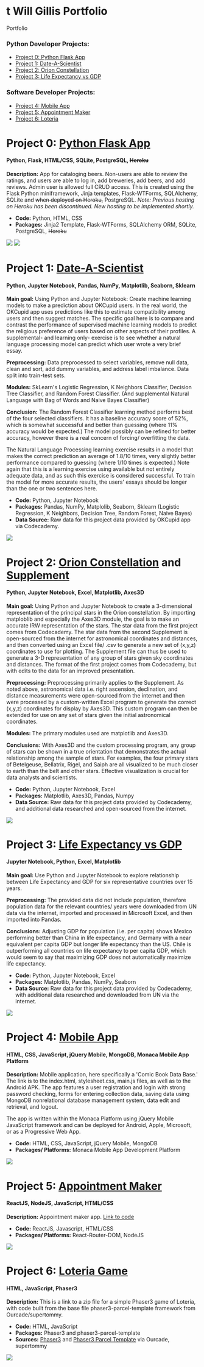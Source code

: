 # t Will Gillis Portfolio
Portfolio

### Python Developer Projects:
- [Project 0: Python Flask App](#project-0-python-flask-beer-rating-app)
- [Project 1: Date-A-Scientist](#project-1-date-a-scientist)
- [Project 2: Orion Constellation](#project-2-orion-constellation-and-supplement)
- [Project 3: Life Expectancy vs GDP](#project-3-life-expectancy-vs-gdp)

### Software Developer Projects:
- [Project 4: Mobile App](#project-4-mobile-app)
- [Project 5: Appointment Maker](#project-5-appointment-maker)
- [Project 6: Loteria](#project-6-loteria-game)

# Project 0: [Python Flask App](https://github.com/t-will-gillis/beer_rater_app)
#### Python, Flask, HTML/CSS, SQLite, PostgreSQL, ~~Heroku~~

**Description:** App for cataloging beers. Non-users are able to review the ratings, and users are able to log in, add breweries, add beers, and add reviews. Admin user is allowed full CRUD access. This is created using the Flask Python miniframework, Jinja templates, Flask-WTForms, SQLAlchemy, SQLite and ~~when deployed on Heroku,~~ PostgreSQL. *Note: Previous hosting on Heroku has been discontinued. New hosting to be implemented shortly.*

- **Code:** Python, HTML, CSS
- **Packages:** Jinja2 Template, Flask-WTForms, SQLAlchemy ORM, SQLite, PostgreSQL, ~~Heroku~~

![](/images/beer_rater_screen2r.png)
![](/images/beer_rater_screen.png)

# Project 1: [Date-A-Scientist](https://github.com/t-will-gillis/portfolio-ok_cupid_date-a-scientist/blob/main/date-a-scientist.ipynb) 
#### Python, Jupyter Notebook, Pandas, NumPy, Matplotlib, Seaborn, Sklearn

**Main goal:** Using Python and Jupyter Notebook: Create machine learning models to make a prediction about OKCupid users. In the real world, the OKCupid app uses predictions like this to estimate compatibility among users and then suggest matches. The specific goal here is to compare and contrast the performance of supervised machine learning models to predict the religious preference of users based on other aspects of their profiles. A supplemental- and learning only- exercise is to see whether a natural language processing model can predict which user wrote a very brief essay. 

**Preprocessing:** Data preprocessed to select variables, remove null data, clean and sort, add dummy variables, and address label imbalance. Data split into train-test sets.

**Modules:** SkLearn's Logistic Regression, K Neighbors Classifier, Decision Tree Classifier, and Random Forest Classifier. (And supplemental Natural Language with Bag of Words and Naive Bayes Classifier)

**Conclusion:** The Random Forest Classifier learning method performs best of the four selected classifiers. It has a baseline accuracy score of 52%, which is somewhat successful and better than guessing (where 11% accuracy would be expected.) The model possibly can be refined for better accuracy, however there is a real concern of forcing/ overfitting the data. 

The Natural Language Processing learning exercise results in a model that makes the correct prediction an average of 1.8/10 times, very slightly better performance compared to guessing (where 1/10 times is expected.) Note again that this is a learning exercise using available but not entirely adequate data, and as such this exercise is considered successful. To train the model for more accurate results, the users' essays should be longer than the one or two sentences here. 

- **Code:** Python, Jupyter Notebook
- **Packages:** Pandas, NumPy, Matplolib, Seaborn, Sklearn (Logistic Regression, K Neighbors, Decision Tree, Random Forest, Naive Bayes)
- **Data Source:** Raw data for this project data provided by OKCupid app via Codecademy. 


![](/images/confusion.png)



# Project 2: [Orion Constellation](https://github.com/t-will-gillis/orion_constellation/blob/main/constellation.ipynb) and [Supplement](https://github.com/t-will-gillis/orion_constellation/blob/main/supplemental.ipynb)
#### Python, Jupyter Notebook, Excel, Matplotlib, Axes3D

**Main goal:** Using Python and Jupyter Notebook to create a 3-dimensional representation of the principal stars in the Orion constellation. By importing matploblib and especially the Axes3D module, the goal is to make an accurate IRW representation of the stars. The star data from the first project comes from Codecademy. The star data from the second Supplement is open-sourced from the internet for astronomical coordinates and distances, and then converted using an Excel file/ .csv to generate a new set of (x,y,z) coordinates to use for plotting. The Supplement file can thus be used to generate a 3-D representation of any group of stars given sky coordinates and distances. The format of the first project comes from Codecademy, but with edits to the data for an improved presentation.

**Preprocessing:** Preprocessing primarily applies to the Supplement. As noted above, astronomical data i.e. right ascension, declination, and distance measurements were open-sourced from the internet and then were processed by a custom-written Excel program to generate the correct (x,y,z) coordinates for display by Axes3D. This custom program can then be extended for use on any set of stars given the initial astronomical coordinates.

**Modules:** The primary modules used are matplotlib and Axes3D.

**Conclusions:** With Axes3D and the custom processing program, any group of stars can be shown in a true orientation that demonstrates the actual relationship among the sample of stars. For examples, the four primary stars of Betelgeuse, Bellatrix, Rigel, and Saiph are all visualized to be much closer to earth than the belt and other stars. Effective visualization is crucial for data analysts and scientists.

- **Code:** Python, Jupyter Notebook, Excel
- **Packages:** Matplotlib, Axes3D, Pandas, Numpy
- **Data Source:** Raw data for this project data provided by Codecademy, and additional data researched and open-sourced from the internet. 

![](/images/orion_3-dr.png)


# Project 3: [Life Expectancy vs GDP](https://github.com/t-will-gillis/gdp_and_life_expectancy/blob/main/life_expectancy_gdp.ipynb) 
#### Jupyter Notebook, Python, Excel, Matplotlib

**Main goal:** Use Python and Jupyter Notebook to explore relationship between Life Expectancy and GDP for six representative countries over 15 years.

**Preprocessing:** The provided data did not include population, therefore population data for the relevant countries/ years were downloaded from UN data via the internet, imported and processed in Microsoft Excel, and then imported into Pandas.

**Conclusions:** Adjusting GDP for population (i.e. per capita) shows Mexico performing better than China in life expectancy, and Germany with a near equivalent per capita GDP but longer life expectancy than the US. Chile is outperforming all countries on life expectancy to per capita GDP, which would seem to say that maximizing GDP does not automatically maximize life expectancy.

- **Code:** Python, Jupyter Notebook, Excel
- **Packages:** Matplotlib, Pandas, NumPy, Seaborn
- **Data Source:** Raw data for this project data provided by Codecademy, with additional data researched and downloaded from UN via the internet. 

![](/images/life-gdp_pc_per_country_per_year.png)


# Project 4: [Mobile App](https://github.com/t-will-gillis/CBDB)
#### HTML, CSS, JavaScript, jQuery Mobile, MongoDB, Monaca Mobile App Platform

**Description:** Mobile application, here specifically a 'Comic Book Data Base.' The link is to the index.html, stylesheet.css, main.js files, as well as to the Android APK. The app features a user registration and login with strong password checking, forms for entering collection data, saving data using MongoDB nonrelational database management system, data edit and retrieval, and logout. 

The app is written within the Monaca Platform using jQuery Mobile JavaScript framework and can be deployed for Android, Apple, Microsoft, or as a Progressive Web App.

- **Code:** HTML, CSS, JavaScript, jQuery Mobile, MongoDB
- **Packages/ Platforms:** Monaca Mobile App Development Platform

![](/images/Screenshots.png)


# Project 5: [Appointment Maker](https://t-will-gillis.github.io/appointment_maker_v5/)
#### ReactJS, NodeJS, JavaScript, HTML/CSS

**Description:** Appointment maker app. [Link to code](https://github.com/t-will-gillis/appointment_maker_v5_code)

- **Code:** ReactJS, Javascript, HTML/CSS
- **Packages/ Platforms:** React-Router-DOM, NodeJS

![](/images/appointment_screenshot.png)


# Project 6: [Loteria Game](https://github.com/t-will-gillis/loteria-game)
#### HTML, JavaScript, Phaser3

**Description:** This is a link to a zip file for a simple Phaser3 game of Loteria, with code built from the base file phaser3-parcel-template framework from Ourcade/supertommy. 

- **Code:** HTML, JavaScript
- **Packages:** Phaser3 and phaser3-parcel-template
- **Sources:** [Phaser3](https://www.phaser.io) and [Phaser3 Parcel Template](https://github.com/ourcade/phaser3-parcel-template) via Ourcade, supertommy 

![](/images/loteria_screenshot.png)

